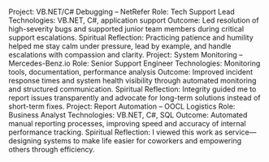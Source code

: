 Project: VB.NET/C# Debugging – NetRefer
Role: Tech Support Lead
Technologies: VB.NET, C#, application support
Outcome: Led resolution of high-severity bugs and supported junior team members during critical support escalations.
Spiritual Reflection: Practicing patience and humility helped me stay calm under pressure, lead by example, and handle escalations with compassion and clarity.
Project: System Monitoring – Mercedes-Benz.io
Role: Senior Support Engineer
Technologies: Monitoring tools, documentation, performance analysis
Outcome: Improved incident response times and system health visibility through automated monitoring and structured communication.
Spiritual Reflection: Integrity guided me to report issues transparently and advocate for long-term solutions instead of short-term fixes.
Project: Report Automation – OOCL Logistics
Role: Business Analyst
Technologies: VB.NET, C#, SQL
Outcome: Automated manual reporting processes, improving speed and accuracy of internal performance tracking.
Spiritual Reflection: I viewed this work as service—designing systems to make life easier for coworkers and empowering others through efficiency.
